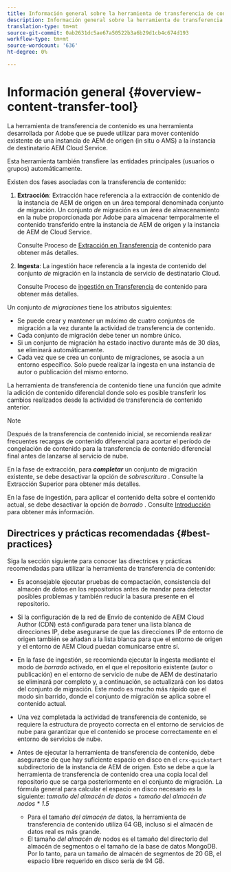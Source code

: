 ```yaml
---
title: Información general sobre la herramienta de transferencia de contenido
description: Información general sobre la herramienta de transferencia de contenido
translation-type: tm+mt
source-git-commit: 0ab2631dc5ae67a50522b3a6b29d1cb4c674d193
workflow-type: tm+mt
source-wordcount: '636'
ht-degree: 0%

---
```



# Información general {#overview-content-transfer-tool}

La herramienta de transferencia de contenido es una herramienta desarrollada por Adobe que se puede utilizar para mover contenido existente de una instancia de AEM de origen (in situ o AMS) a la instancia de destinatario AEM Cloud Service.

Esta herramienta también transfiere las entidades principales (usuarios o grupos) automáticamente.

Existen dos fases asociadas con la transferencia de contenido:

1. **Extracción**:  Extracción hace referencia a la extracción de contenido de la instancia de AEM de origen en un área temporal denominada conjunto *de* migración. Un conjunto *de* migración es un área de almacenamiento en la nube proporcionada por Adobe para almacenar temporalmente el contenido transferido entre la instancia de AEM de origen y la instancia de AEM de Cloud Service.

   Consulte Proceso de [Extracción en Transferencia](/help/move-to-cloud-service/content-transfer-tool/using-content-transfer-tool.md#extraction-process) de contenido para obtener más detalles.

2. **Ingesta**: La ingestión hace referencia a la ingesta de contenido del conjunto *de* migración en la instancia de servicio de destinatario Cloud.

   Consulte Proceso de [ingestión en Transferencia](/help/move-to-cloud-service/content-transfer-tool/using-content-transfer-tool.md#ingestion-process) de contenido para obtener más detalles.

Un conjunto *de migraciones* tiene los atributos siguientes:

* Se puede crear y mantener un máximo de cuatro conjuntos de migración a la vez durante la actividad de transferencia de contenido.
* Cada conjunto de migración debe tener un nombre único.
* Si un conjunto de migración ha estado inactivo durante más de 30 días, se eliminará automáticamente.
* Cada vez que se crea un conjunto de migraciones, se asocia a un entorno específico. Solo puede realizar la ingesta en una instancia de autor o publicación del mismo entorno.

La herramienta de transferencia de contenido tiene una función que admite la adición de contenido diferencial donde solo es posible transferir los cambios realizados desde la actividad de transferencia de contenido anterior.

>[!NOTE]
> Después de la transferencia de contenido inicial, se recomienda realizar frecuentes recargas de contenido diferencial para acortar el período de congelación de contenido para la transferencia de contenido diferencial final antes de lanzarse al servicio de nube.

En la fase de extracción, para ***completar*** un conjunto de migración existente, se debe desactivar la opción de *sobrescritura* . Consulte la Extracción [](/help/move-to-cloud-service/content-transfer-tool/using-content-transfer-tool.md#top-up-extraction-process) Superior para obtener más detalles.

En la fase de ingestión, para aplicar el contenido delta sobre el contenido actual, se debe desactivar la opción de *borrado* . Consulte [Introducción](/help/move-to-cloud-service/content-transfer-tool/using-content-transfer-tool.md#top-up-ingestion-process) para obtener más información.


## Directrices y prácticas recomendadas {#best-practices}

Siga la sección siguiente para conocer las directrices y prácticas recomendadas para utilizar la herramienta de transferencia de contenido:

* Es aconsejable ejecutar pruebas de compactación, consistencia del almacén de datos en los repositorios antes de mandar para detectar posibles problemas y también reducir la basura presente en el repositorio.

* Si la configuración de la red de Envío de contenido de AEM Cloud Author (CDN) está configurada para tener una lista blanca de direcciones IP, debe asegurarse de que las direcciones IP de entorno de origen también se añadan a la lista blanca para que el entorno de origen y el entorno de AEM Cloud puedan comunicarse entre sí.

* En la fase de ingestión, se recomienda ejecutar la ingesta mediante el modo de *borrado* activado, en el que el repositorio existente (autor o publicación) en el entorno de servicio de nube de AEM de destinatario se eliminará por completo y, a continuación, se actualizará con los datos del conjunto de migración. Este modo es mucho más rápido que el modo sin barrido, donde el conjunto de migración se aplica sobre el contenido actual.

* Una vez completada la actividad de transferencia de contenido, se requiere la estructura de proyecto correcta en el entorno de servicios de nube para garantizar que el contenido se procese correctamente en el entorno de servicios de nube.

* Antes de ejecutar la herramienta de transferencia de contenido, debe asegurarse de que hay suficiente espacio en disco en el `crx-quickstart` subdirectorio de la instancia de AEM de origen. Esto se debe a que la herramienta de transferencia de contenido crea una copia local del repositorio que se carga posteriormente en el conjunto de migración.
La fórmula general para calcular el espacio en disco necesario es la siguiente:
   *tamaño del almacén de datos + tamaño del almacén de nodos * 1.5*

   * Para el tamaño *del almacén de* datos, la herramienta de transferencia de contenido utiliza 64 GB, incluso si el almacén de datos real es más grande.
   * El tamaño *del almacén de* nodos es el tamaño del directorio del almacén de segmentos o el tamaño de la base de datos MongoDB.
Por lo tanto, para un tamaño de almacén de segmentos de 20 GB, el espacio libre requerido en disco sería de 94 GB.